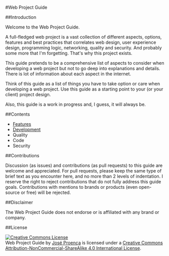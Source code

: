 ﻿#Web Project Guide

##Introduction

Welcome to the Web Project Guide.

A full-fledged web project is a vast collection of different aspects, options, features and best practices that correlates web design, user experience design, programming logic, networking, quality and security. And probably some more that I'm forgetting. That's why this project exists.

This guide pretends to be a comprehensive list of aspects to consider when developing a web project but not to go deep into explanations and details. There is lot of information about each aspect in the internet.

Think of this guide as a list of things you have to take option or care when developing a web project. Use this guide as a starting point to your (or your client) project design.

Also, this guide is a work in progress and, I guess, it will always be.

##Contents

- [Features](features.md)
- [Development](development.md)
- Quality
- Code
- Security

##Contributions

Discussion (as issues) and contributions (as pull requests) to this guide are welcome and appreciated.
 For pull requests, please keep the same type of brief text as you encounter here, and no more than 2 levels of indentation.
I reserve the right to reject contributions that do not fully address this guide goals. Contributions with mentions to brands or products (even open-source or free) will be rejected.

##Disclaimer

The Web Project Guide does not endorse or is affiliated with any brand or company.


##License

[![Creative Commons License](https://i.creativecommons.org/l/by-nc-sa/4.0/88x31.png)](http://creativecommons.org/licenses/by-nc-sa/4.0/)  
Web Project Guide by [José Proença](http://ztp.pt) is licensed under a [Creative Commons Attribution-NonCommercial-ShareAlike 4.0 International License](http://creativecommons.org/licenses/by-nc-sa/4.0/).
